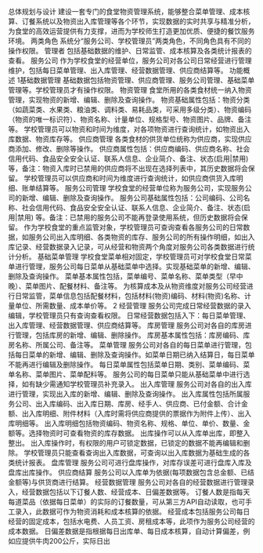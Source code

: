 总体规划与设计
建设一套专门的食堂物资管理系统，能够整合菜单管理、成本核算、订餐系统以及物资出入库管理等各个环节，实现数据的实时共享与精准分析，为食堂的高效运营提供有力支撑，进而为学校师生打造更加优质、便捷的餐饮服务环境。
两类角色
系统分“服务公司、学校管理员”两类角色，不同角色具有不同的操作权限。
管理者
包括基础数据的维护、日常监管、成本核算及各类统计报表的查看。
服务公司
作为学校食堂的经营单位，服务公司对各公司日常经营进行管理维护，包括每日菜单管理、出入库管理、经营数据管理、供应商结算等。
功能概述
1基础数据管理
基础数据包括物资管理、供应商管理、服务公司管理、基础菜单管理等。学校管理员才有操作权限。
物资管理
食堂所用的各类食材统一纳入物资管理，实现物资的新增、编辑、删除及查询操作。
物资基础属性包括：物资分类（如蔬菜类、水果类、粮油类、调料类、易耗品类，可采用多级分类）、物资编码（物资的唯一标识符）、物资名称、计量单位、规格型号、物资图片、品牌、备注等。
学校管理员可以物资和时间为维度，对各项物资进行查询统计，如物资出入库数据、物资库存等。
供应商管理
各类食材的供货单位统称为供应商，实现供应商添加、修改、删除等操作。
供应商属性包括：供应商编码、供应商名称、社会信用代码、食品安全安全认证、联系人信息、企业简介、备注、状态(启用|禁用)
等，备注：物资入库时已禁用的供应商将不出现在选择列表中，其历史数据将会保留。
学校管理员可以供应商和时间为维度进行查询统计，如供应商供货入库明细、账单结算等。
服务公司管理
学校食堂的经营单位称为服务公司，实现服务公司的新增、编辑、删除及查询操作。
服务公司基础属性包括：公司编码、公司名称、社会信用代码、食品安全安全认证、联系人信息、企业简介、备注、状态(启用|禁用)
等。备注：已禁用的服务公司不能再登录使用系统，但历史数据将会保留。
作为学校食堂的重点监管对象，学校管理员可查询查看各服务公司的日常数据，如服务公司出入库明细、各类物资的库存、服务公司的所有操作明细，如出入库记录、经营数据录入记录，可从经营和物资两个角度对服务公司各类数据进行统计分析。
基础菜单管理
学校食堂菜单相对固定，学校管理员可对学校食堂日常菜单进行管理，服务公司每日菜单从基础菜单中选择。实现基础菜单的新增、编辑、删除及查询操作。
菜单基本属性包括，菜单编号、菜单名称、菜单类型（早中晚）、菜单图片、配餐材料、备注等。
为核算成本及从物资维度对服务公司经营进行日常监管，菜单信息包括配餐材料，包括材料(物资)编码、材料(物资)名称、计量单位、所需数量、成本单价等。
2 经营管理
服务公司完成日常经营数据的录入编辑，学校管理员只有查询查看权限。
日常经营数据包括入下：每日菜单管理、出入库管理、经营数据管理、供应商结算等。
库房管理
服务公司对各自的库房进行管理，包括库房的新增、编辑、删除操作。
库房基本属性包括：库房编码、库房名称、所属公司、备注等。
菜单管理
服务公司对各自的每日菜单进行管理，包括每日菜单的新增、编辑、删除及查询操作。如菜单日期已纳入结算日，每日菜单不能再进行编辑及删除操作。
每日菜单属性包括菜单日期、类别、菜单编码、菜单名称、菜单图片、菜单配料等。
服务公司的每日菜单只能从基础菜单中进行选择，如有缺少需通知学校管理员补充录入。
出入库管理
服务公司对各自的出入库进行管理，实现出入库的新增、编辑、删除及查询操作。
出入库属性包括所属服务公司、出入库编码、出入库日期、库房、经手人、供应商、已付金额、合计金额、出入库明细、附件材料（入库时需将供应商提供的票据作为附件上传）、出入库明细等。
出入库明细包括物资编码、物资名称、规格、单位、单价、数量、金额等。选择物资时可查看物资的库存数据。
出库操作可以从入库单出库，即整入整出。
出入库操作时，有权限的用户可锁定数据，已锁定的数据不能再编辑和删除。
学校管理员只能查看查询出入库数据，可查询以出入库数据为基础生成的各类统计报表。
盘库管理
服务公司可进行盘库操作，对库存误差可进行盘库入库及盘库出库操作。
供应商结算
服务公司以入库单为依据(每项数据包含总金额、已结金额等)与供货商进行结算。
经营数据管理
服务公司对各自的经营数据进行管理录入，经营数据包括以下订餐人数、经营成本、日偏差数据等。
订餐人数是指每天每道菜品（依据每日菜单）的实际的订餐数量，可从第三方API自动读取，也可手工录入，此数据可作为物资消耗和成本核算的依据。
经营成本包括服务公司每日经营的固定成本，包括水电费、人员工资、房租成本等，此项作为服务公司经营的成本数据。
日偏差数据是指根据每日出库单、每日成本核算，自动计算偏差，例如应提供牛肉200公斤，实际日出
